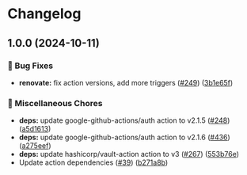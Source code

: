# Changelog

## 1.0.0 (2024-10-11)


### 🐛 Bug Fixes

* **renovate:** fix action versions, add more triggers ([#249](https://github.com/grafana/shared-workflows/issues/249)) ([3b1e65f](https://github.com/grafana/shared-workflows/commit/3b1e65f1b3b563a309b4aa5f888d916ad389cec3))


### 🔧 Miscellaneous Chores

* **deps:** update google-github-actions/auth action to v2.1.5 ([#248](https://github.com/grafana/shared-workflows/issues/248)) ([a5d1613](https://github.com/grafana/shared-workflows/commit/a5d1613fba998ba9b99b7267b6f9b915562da962))
* **deps:** update google-github-actions/auth action to v2.1.6 ([#436](https://github.com/grafana/shared-workflows/issues/436)) ([a275eef](https://github.com/grafana/shared-workflows/commit/a275eefa9f63e3bec05bd90ea77cfbbc9879afe8))
* **deps:** update hashicorp/vault-action action to v3 ([#267](https://github.com/grafana/shared-workflows/issues/267)) ([553b76e](https://github.com/grafana/shared-workflows/commit/553b76e74be26afbed46de7df5393459deccacad))
* Update action dependencies ([#39](https://github.com/grafana/shared-workflows/issues/39)) ([b271a8b](https://github.com/grafana/shared-workflows/commit/b271a8b01e61d00dc987dbb77744bd9e01fe862d))

